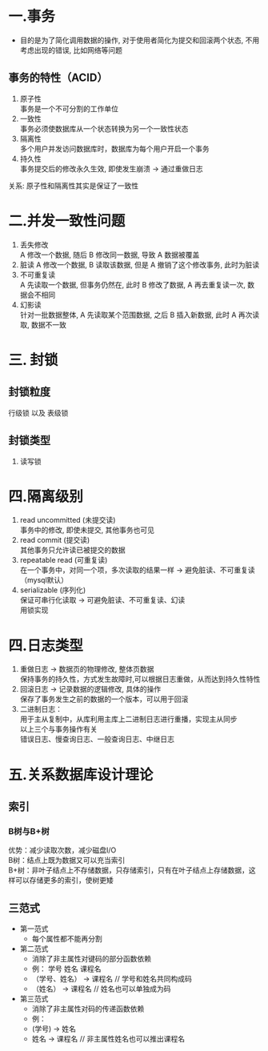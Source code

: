 # 一.事务  

- 目的是为了简化调用数据的操作, 对于使用者简化为提交和回滚两个状态, 不用考虑出现的错误, 比如网络等问题

## 事务的特性（ACID）  

1. 原子性  
事务是一个不可分割的工作单位  
2. 一致性  
事务必须使数据库从一个状态转换为另一个一致性状态  
3. 隔离性  
多个用户并发访问数据库时，数据库为每个用户开启一个事务  
4. 持久性  
事务提交后的修改永久生效, 即使发生崩溃 -> 通过重做日志  

关系: 原子性和隔离性其实是保证了一致性  

# 二.并发一致性问题

1. 丢失修改  
A 修改一个数据, 随后 B 修改同一数据, 导致 A 数据被覆盖  
2. 脏读
A 修改一个数据, B 读取该数据, 但是 A 撤销了这个修改事务, 此时为脏读  
3. 不可重复读  
A 先读取一个数据, 但事务仍然在, 此时 B 修改了数据, A 再去重复读一次, 数据会不相同  
4. 幻影读  
针对一批数据整体, A 先读取某个范围数据, 之后 B 插入新数据, 此时 A 再次读取, 数据不一致 

# 三. 封锁

## 封锁粒度

行级锁 以及 表级锁

## 封锁类型

1. 读写锁

# 四.隔离级别

1. read uncommitted (未提交读)  
事务中的修改, 即使未提交, 其他事务也可见  
2. read commit (提交读)  
其他事务只允许读已被提交的数据  
3. repeatable read (可重复读)  
在一个事务中，对同一个项，多次读取的结果一样 -> 避免脏读、不可重复读（mysql默认）  
4. serializable (序列化)  
保证可串行化读取 -> 可避免脏读、不可重复读、幻读  
用锁实现  

# 四.日志类型

1. 重做日志 -> 数据页的物理修改, 整体页数据  
保持事务的持久性，方式发生故障时,可以根据日志重做，从而达到持久性特性  
2. 回滚日志 -> 记录数据的逻辑修改, 具体的操作  
保存了事务发生之前的数据的一个版本，可以用于回滚  
3. 二进制日志：  
用于主从复制中，从库利用主库上二进制日志进行重播，实现主从同步  
以上三个与事务操作有关  
错误日志、慢查询日志、一般查询日志、中继日志  

# 五.关系数据库设计理论

## 索引  

### B树与B+树  

优势：减少读取次数，减少磁盘I/O  
B树：结点上既为数据又可以充当索引  
B+树：非叶子结点上不存储数据，只存储索引，只有在叶子结点上存储数据，这样可以存储更多的索引，使树更矮  

## 三范式  

- 第一范式
  - 每个属性都不能再分割  
- 第二范式  
  - 消除了非主属性对键码的部分函数依赖  
  - 例： 学号 姓名 课程名
  - （学号、姓名） -> 课程名 // 学号和姓名共同构成码  
  - （姓名） -> 课程名  // 姓名也可以单独成为码  
- 第三范式  
  - 消除了非主属性对码的传递函数依赖  
  - 例：  
  - (学号) -> 姓名  
  - 姓名 -> 课程名  // 非主属性姓名也可以推出课程名